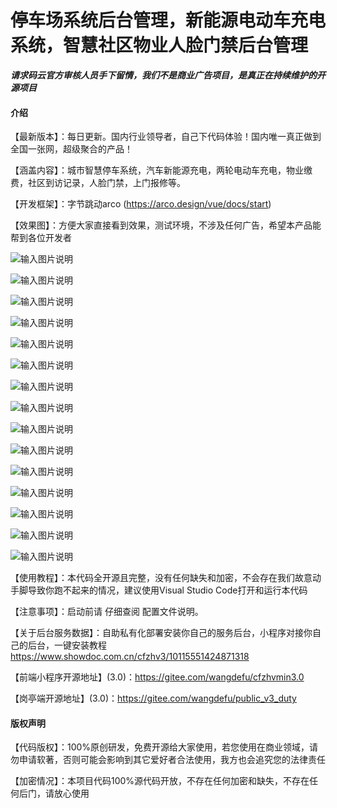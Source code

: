 # 停车场系统后台管理，新能源电动车充电系统，智慧社区物业人脸门禁后台管理

 **_请求码云官方审核人员手下留情，我们不是商业广告项目，是真正在持续维护的开源项目_** 

#### 介绍

【最新版本】：每日更新。国内行业领导者，自己下代码体验！国内唯一真正做到全国一张网，超级聚合的产品！

【涵盖内容】：城市智慧停车系统，汽车新能源充电，两轮电动车充电，物业缴费，社区到访记录，人脸门禁，上门报修等。

【开发框架】：字节跳动arco (https://arco.design/vue/docs/start)

【效果图】：方便大家直接看到效果，测试环境，不涉及任何广告，希望本产品能帮到各位开发者

![输入图片说明](%E5%BE%AE%E4%BF%A1%E6%88%AA%E5%9B%BE_20240306213611.png)

![输入图片说明](%E5%BE%AE%E4%BF%A1%E6%88%AA%E5%9B%BE_20240306213557.png)

![输入图片说明](%E5%BE%AE%E4%BF%A1%E6%88%AA%E5%9B%BE_20240306213706.png)

![输入图片说明](%E5%BE%AE%E4%BF%A1%E6%88%AA%E5%9B%BE_20240306213723.png)

![输入图片说明](%E5%BE%AE%E4%BF%A1%E6%88%AA%E5%9B%BE_20240306213745.png)

![输入图片说明](%E5%BE%AE%E4%BF%A1%E6%88%AA%E5%9B%BE_20240306213758.png)

![输入图片说明](%E5%BE%AE%E4%BF%A1%E6%88%AA%E5%9B%BE_20240306214303.png)

![输入图片说明](%E5%BE%AE%E4%BF%A1%E6%88%AA%E5%9B%BE_20240306213824.png)

![输入图片说明](%E5%BE%AE%E4%BF%A1%E6%88%AA%E5%9B%BE_20240306213836.png)

![输入图片说明](%E5%BE%AE%E4%BF%A1%E6%88%AA%E5%9B%BE_20240306213909.png)

![输入图片说明](%E5%BE%AE%E4%BF%A1%E6%88%AA%E5%9B%BE_20240306213953.png)

![输入图片说明](%E5%BE%AE%E4%BF%A1%E6%88%AA%E5%9B%BE_20240306214119.png)

![输入图片说明](%E5%BE%AE%E4%BF%A1%E6%88%AA%E5%9B%BE_20240306214150.png)

![输入图片说明](%E5%BE%AE%E4%BF%A1%E6%88%AA%E5%9B%BE_20240306214217.png)

![输入图片说明](%E5%BE%AE%E4%BF%A1%E6%88%AA%E5%9B%BE_20240306214228.png)



【使用教程】：本代码全开源且完整，没有任何缺失和加密，不会存在我们故意动手脚导致你跑不起来的情况，建议使用Visual Studio Code打开和运行本代码

【注意事项】：启动前请 仔细查阅 配置文件说明。

【关于后台服务数据】：自助私有化部署安装你自己的服务后台，小程序对接你自己的后台，一键安装教程 https://www.showdoc.com.cn/cfzhv3/10115551424871318 

【前端小程序开源地址】(3.0)：https://gitee.com/wangdefu/cfzhvmin3.0

【岗亭端开源地址】(3.0)：https://gitee.com/wangdefu/public_v3_duty

#### 版权声明

 【代码版权】：100%原创研发，免费开源给大家使用，若您使用在商业领域，请勿申请软著，否则可能会影响到其它爱好者合法使用，我方也会追究您的法律责任

 【加密情况】：本项目代码100%源代码开放，不存在任何加密和缺失，不存在任何后门，请放心使用

